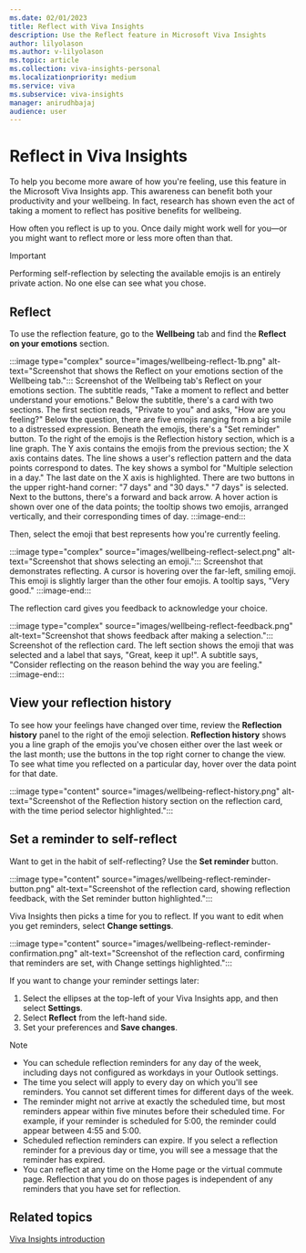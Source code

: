 ```yaml
---
ms.date: 02/01/2023
title: Reflect with Viva Insights 
description: Use the Reflect feature in Microsoft Viva Insights
author: lilyolason
ms.author: v-lilyolason
ms.topic: article
ms.collection: viva-insights-personal
ms.localizationpriority: medium 
ms.service: viva
ms.subservice: viva-insights
manager: anirudhbajaj
audience: user
---
```


# Reflect in Viva Insights

To help you become more aware of how you're feeling, use this feature in the Microsoft Viva Insights app. This awareness can benefit both your productivity and your wellbeing. In fact, research has shown even the act of taking a moment to reflect has positive benefits for wellbeing.

How often you reflect is up to you. Once daily might work well for you&mdash;or you might want to reflect more or less more often than that.

>[!Important]
>Performing self-reflection by selecting the available emojis is an entirely private action. No one else can see what you chose.

## Reflect

To use the reflection feature, go to the **Wellbeing** tab and find the  **Reflect on your emotions** section. 

:::image type="complex" source="images/wellbeing-reflect-1b.png" alt-text="Screenshot that shows the Reflect on your emotions section of the Wellbeing tab.":::
   Screenshot of the Wellbeing tab's Reflect on your emotions section. The subtitle reads, "Take a moment to reflect and better understand your emotions." Below the subtitle, there's a card with two sections. The first section reads, "Private to you" and asks, "How are you feeling?" Below the question, there are five emojis ranging from a big smile to a distressed expression. Beneath the emojis, there's a "Set reminder" button. To the right of the emojis is the Reflection history section, which is a line graph. The Y axis contains the emojis from the previous section; the X axis contains dates. The line shows a user's reflection pattern and the data points correspond to dates. The key shows a symbol for "Multiple selection in a day." The last date on the X axis is highlighted. There are two buttons in the upper right-hand corner: "7 days" and "30 days." "7 days" is selected. Next to the buttons, there's a forward and back arrow. A hover action is shown over one of the data points; the tooltip shows two emojis, arranged vertically, and their corresponding times of day.
:::image-end:::

Then, select the emoji that best represents how you're currently feeling.

:::image type="complex" source="images/wellbeing-reflect-select.png" alt-text="Screenshot that shows selecting an emoji.":::
   Screenshot that demonstrates reflecting. A cursor is hovering over the far-left, smiling emoji. This emoji is slightly larger than the other four emojis. A tooltip says, "Very good." 
:::image-end:::

The reflection card gives you feedback to acknowledge your choice.

:::image type="complex" source="images/wellbeing-reflect-feedback.png" alt-text="Screenshot that shows feedback after making a selection.":::
   Screenshot of the reflection card. The left section shows the emoji that was selected and a label that says, "Great, keep it up!". A subtitle says, "Consider reflecting on the reason behind the way you are feeling."
:::image-end:::


## View your reflection history

To see how your feelings have changed over time, review the **Reflection history** panel to the right of the emoji selection. **Reflection history** shows you a line graph of the emojis you've chosen either over the last week or the last month; use the buttons in the top right corner to change the view. To see what time you reflected on a particular day, hover over the data point for that date.

:::image type="content" source="images/wellbeing-reflect-history.png" alt-text="Screenshot of the Reflection history section on the reflection card, with the time period selector highlighted.":::

## Set a reminder to self-reflect

Want to get in the habit of self-reflecting? Use the **Set reminder** button. 

:::image type="content" source="images/wellbeing-reflect-reminder-button.png" alt-text="Screenshot of the reflection card, showing reflection feedback, with the Set reminder button highlighted.":::

Viva Insights then picks a time for you to reflect. If you want to edit when you get reminders, select **Change settings**.

:::image type="content" source="images/wellbeing-reflect-reminder-confirmation.png" alt-text="Screenshot of the reflection card, confirming that reminders are set, with Change settings highlighted.":::

If you want to change your reminder settings later:

1. Select the ellipses at the top-left of your Viva Insights app, and then select **Settings**.
1. Select **Reflect** from the left-hand side.
1. Set your preferences and **Save changes**.

>[!Note]
>
>* You can schedule reflection reminders for any day of the week, including days not configured as workdays in your Outlook settings.
>* The time you select will apply to every day on which you'll see reminders. You cannot set different times for different days of the week.
>* The reminder might not arrive at exactly the scheduled time, but most reminders appear within five minutes before their scheduled time. For example, if your reminder is scheduled for 5:00, the reminder could appear between 4:55 and 5:00.
>* Scheduled reflection reminders can expire. If you select a reflection reminder for a previous day or time, you will see a message that the reminder has expired.
>* You can reflect at any time on the Home page or the virtual commute page. Reflection that you do on those pages is independent of any reminders that you have set for reflection.


## Related topics

[Viva Insights  introduction](../introduction.md)

